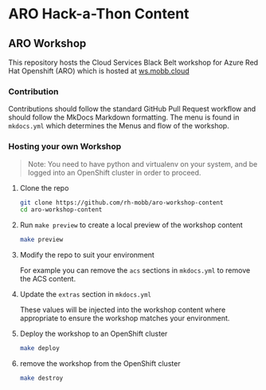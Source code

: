 # ARO Hack-a-Thon Content

## ARO Workshop

This repository hosts the Cloud Services Black Belt workshop for Azure Red Hat Openshift (ARO) which is hosted at [ws.mobb.cloud](https://ws.mobb.cloud)

### Contribution

Contributions should follow the standard GitHub Pull Request workflow and should follow the MkDocs Markdown formatting. The menu is found in `mkdocs.yml` which determines the Menus and flow of the workshop.

### Hosting your own Workshop

> Note: You need to have python and virtualenv on your system, and be logged into an OpenShift cluster in order to proceed.

1. Clone the repo

    ```bash
    git clone https://github.com/rh-mobb/aro-workshop-content
    cd aro-workshop-content
    ```

1. Run `make preview` to create a local preview of the workshop content

    ```bash
    make preview
    ```

1. Modify the repo to suit your environment

    For example you can remove the `acs` sections in `mkdocs.yml` to remove the ACS content.

1. Update the `extras` section in `mkdocs.yml`

    These values will be injected into the workshop content where appropriate to ensure the workshop matches your environment.

1. Deploy the workshop to an OpenShift cluster

    ```bash
    make deploy
    ```

1. remove the workshop from the OpenShift cluster

    ```bash
    make destroy
    ```
